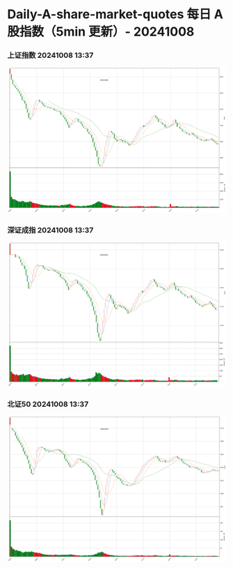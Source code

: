 
# Daily-A-share-market-quotes 每日 A 股指数（5min 更新）- 20241008

### 上证指数 20241008 13:37
![](./fig/2024/10/20241008-sh000001.png)

### 深证成指 20241008 13:37
![](./fig/2024/10/20241008-sz399001.png)

### 北证50 20241008 13:37
![](./fig/2024/10/20241008-bj899050.png)

